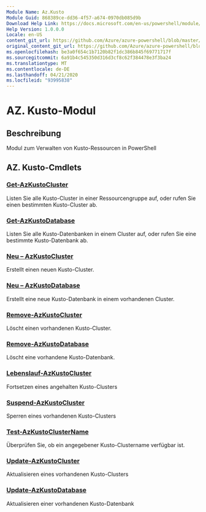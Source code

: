 ```yaml
---
Module Name: Az.Kusto
Module Guid: 868389ce-dd36-4f57-a674-0970db085d9b
Download Help Link: https://docs.microsoft.com/en-us/powershell/module/az.kusto
Help Version: 1.0.0.0
Locale: en-US
content_git_url: https://github.com/Azure/azure-powershell/blob/master/src/Kusto/Kusto/help/Az.Kusto.md
original_content_git_url: https://github.com/Azure/azure-powershell/blob/master/src/Kusto/Kusto/help/Az.Kusto.md
ms.openlocfilehash: be3a0f654c1b7120b82f1dc386b845f69771717f
ms.sourcegitcommit: 6a91b4c545350d316d3cf8c62f384478e3f3ba24
ms.translationtype: MT
ms.contentlocale: de-DE
ms.lasthandoff: 04/21/2020
ms.locfileid: "93995838"
---
```

# AZ. Kusto-Modul
## Beschreibung
Modul zum Verwalten von Kusto-Ressourcen in PowerShell

## AZ. Kusto-Cmdlets
### [Get-AzKustoCluster](Get-AzKustoCluster.md)
Listen Sie alle Kusto-Cluster in einer Ressourcengruppe auf, oder rufen Sie einen bestimmten Kusto-Cluster ab.

### [Get-AzKustoDatabase](Get-AzKustoDatabase.md)
Listen Sie alle Kusto-Datenbanken in einem Cluster auf, oder rufen Sie eine bestimmte Kusto-Datenbank ab.

### [Neu – AzKustoCluster](New-AzKustoCluster.md)
Erstellt einen neuen Kusto-Cluster.

### [Neu – AzKustoDatabase](New-AzKustoDatabase.md)
Erstellt eine neue Kusto-Datenbank in einem vorhandenen Cluster.

### [Remove-AzKustoCluster](Remove-AzKustoCluster.md)
Löscht einen vorhandenen Kusto-Cluster.

### [Remove-AzKustoDatabase](Remove-AzKustoDatabase.md)
Löscht eine vorhandene Kusto-Datenbank.

### [Lebenslauf-AzKustoCluster](Resume-AzKustoCluster.md)
Fortsetzen eines angehalten Kusto-Clusters

### [Suspend-AzKustoCluster](Suspend-AzKustoCluster.md)
Sperren eines vorhandenen Kusto-Clusters

### [Test-AzKustoClusterName](Test-AzKustoClusterName.md)
Überprüfen Sie, ob ein angegebener Kusto-Clustername verfügbar ist.

### [Update-AzKustoCluster](Update-AzKustoCluster.md)
Aktualisieren eines vorhandenen Kusto-Clusters

### [Update-AzKustoDatabase](Update-AzKustoDatabase.md)
Aktualisieren einer vorhandenen Kusto-Datenbank

